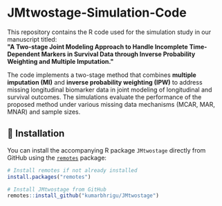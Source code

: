 # JMtwostage-Simulation-Code

This repository contains the R code used for the simulation study in our manuscript titled:  
**"A Two-stage Joint Modeling Approach to Handle Incomplete Time-Dependent Markers in Survival Data through Inverse Probability Weighting and Multiple Imputation."**

The code implements a two-stage method that combines **multiple imputation (MI)** and **inverse probability weighting (IPW)** to address missing longitudinal biomarker data in joint modeling of longitudinal and survival outcomes. The simulations evaluate the performance of the proposed method under various missing data mechanisms (MCAR, MAR, MNAR) and sample sizes.

## 🔧 Installation

You can install the accompanying R package `JMtwostage` directly from GitHub using the [`remotes`](https://cran.r-project.org/package=remotes) package:

```r
# Install remotes if not already installed
install.packages("remotes")

# Install JMtwostage from GitHub
remotes::install_github("kumarbhrigu/JMtwostage")
```
